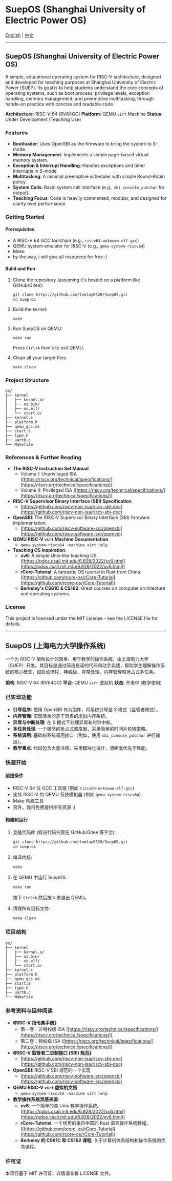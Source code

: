 # SuepOS (Shanghai University of Electric Power OS)

[English](#suepos-shanghai-university-of-electric-power-os-1) | [中文](#suepos-上海电力大学操作系统)

---

## SuepOS (Shanghai University of Electric Power OS)

A simple, educational operating system for RISC-V architecture, designed and developed for teaching purposes at Shanghai University of Electric Power (SUEP). Its goal is to help students understand the core concepts of operating systems, such as boot process, privilege levels, exception handling, memory management, and preemptive multitasking, through hands-on practice with concise and readable code.

**Architecture**: RISC-V 64 (RV64GC)
**Platform**: QEMU `virt` Machine
**Status**: Under Development (Teaching Use)

### Features

*   **Bootloader**: Uses OpenSBI as the firmware to bring the system to S-mode.
*   **Memory Management**: Implements a simple page-based virtual memory system.
*   **Exception & Interrupt Handling**: Handles exceptions and timer interrupts in S-mode.
*   **Multitasking**: A minimal preemptive scheduler with simple Round-Robin policy.
*   **System Calls**: Basic system call interface (e.g., `sbi_console_putchar` for output).
*   **Teaching Focus**: Code is heavily commented, modular, and designed for clarity over performance.

### Getting Started

#### Prerequisites

*   A RISC-V 64 GCC toolchain (e.g., `riscv64-unknown-elf-gcc`)
*   QEMU system emulator for RISC-V (e.g., `qemu-system-riscv64`)
*   Make
*   by the way, i will give all resources for free :)

#### Build and Run

1.  Clone the repository (assuming it's hosted on a platform like GitHub/Gitee):
    ```bash
    git clone https://github.com/tomlay0520/SuepOS.git
    cd suep-os
    ```

2.  Build the kernel:
    ```bash
    make
    ```

3.  Run SuepOS on QEMU:
    ```bash
    make run
    ```
    Press `Ctrl+A` then `X` to exit QEMU.

4.  Clean all your target files:
    ```bash
    make clean
    ```

### Project Structure

```
os/
├── kernel      
│   ├── kernel.o/          
│   ├── os.bin/       
│   ├── os.elf/ 
|   └── start.o/      
├── kernel.c 
├── platform.h
├── qemu_gcc.mk
├── start.S
├── type.h
├── uart0.c
└── Makefile
```

### References & Further Reading

*   **The RISC-V Instruction Set Manual**
    *   Volume I: Unprivileged ISA ([https://riscv.org/technical/specifications/](https://riscv.org/technical/specifications/))
    *   Volume II: Privileged ISA ([https://riscv.org/technical/specifications/](https://riscv.org/technical/specifications/))
*   **RISC-V Supervisor Binary Interface (SBI) Specification**
    *   [https://github.com/riscv-non-isa/riscv-sbi-doc](https://github.com/riscv-non-isa/riscv-sbi-doc)
*   **OpenSBI**: The RISC-V Supervisor Binary Interface (SBI) firmware implementation.
    *   [https://github.com/riscv-software-src/opensbi](https://github.com/riscv-software-src/opensbi)
*   **QEMU RISC-V `virt` Machine Documentation**
    *   `qemu-system-riscv64 -machine virt help`
*   **Teaching OS Inspiration**:
    *   **xv6**: A simple Unix-like teaching OS. ([https://pdos.csail.mit.edu/6.828/2022/xv6.html](https://pdos.csail.mit.edu/6.828/2022/xv6.html))
    *   **rCore-Tutorial**: A fantastic OS tutorial in Rust from China. ([https://github.com/rcore-os/rCore-Tutorial](https://github.com/rcore-os/rCore-Tutorial))
    *   **Berkeley's CS61C & CS162**: Great courses on computer architecture and operating systems.

### License

This project is licensed under the MIT License - see the LICENSE file for details.

---

## SuepOS (上海电力大学操作系统)

一个为 RISC-V 架构设计的简单、用于教学的操作系统，由上海电力大学（SUEP）开发。其目标是通过简洁易读的代码和动手实践，帮助学生理解操作系统的核心概念，如启动流程、特权级、异常处理、内存管理和抢占式多任务。

**架构**: RISC-V 64 (RV64GC)
**平台**: QEMU `virt` 虚拟机
**状态**: 开发中 (教学使用)

### 已实现功能

*   **引导程序**: 使用 OpenSBI 作为固件，将系统引导至 S 模式（监管者模式）。
*   **内存管理**: 实现简单的基于页表的虚拟内存系统。
*   **异常与中断处理**: 在 S 模式下处理异常和时钟中断。
*   **多任务处理**: 一个极简的抢占式调度器，采用简单的时间片轮转策略。
*   **系统调用**: 基础的系统调用接口（例如，使用 `sbi_console_putchar` 进行输出）。
*   **教学重点**: 代码包含大量注释，采用模块化设计，清晰度优先于性能。

### 快速开始

#### 前提条件

*   RISC-V 64 位 GCC 工具链 (例如 `riscv64-unknown-elf-gcc`)
*   支持 RISC-V 的 QEMU 系统模拟器 (例如 `qemu-system-riscv64`)
*   Make 构建工具
*   另外，我将免费提供所有资源 :)

#### 构建和运行

1.  克隆代码库 (假设代码托管在 GitHub/Gitee 等平台):
    ```bash
    git clone https://github.com/tomlay0520/SuepOS.git
    cd suep-os
    ```

2.  编译内核:
    ```bash
    make
    ```

3.  在 QEMU 中运行 SuepOS:
    ```bash
    make run
    ```
    按下 `Ctrl+A` 然后按 `X` 来退出 QEMU。

4.  清理所有目标文件:
    ```bash
    make clean
    ```

### 项目结构

```
os/
├── kernel      
│   ├── kernel.o/          
│   ├── os.bin/       
│   ├── os.elf/ 
│   └── start.o/      
├── kernel.c 
├── platform.h
├── qemu_gcc.mk
├── start.S
├── type.h
├── uart0.c
└── Makefile
```

### 参考资料与延伸阅读

*   **《RISC-V 指令集手册》**
    *   第一卷：非特权级 ISA ([https://riscv.org/technical/specifications/](https://riscv.org/technical/specifications/))
    *   第二卷：特权级 ISA ([https://riscv.org/technical/specifications/](https://riscv.org/technical/specifications/))
*   **《RISC-V 监管者二进制接口 (SBI) 规范》**
    *   [https://github.com/riscv-non-isa/riscv-sbi-doc](https://github.com/riscv-non-isa/riscv-sbi-doc)
*   **OpenSBI**: RISC-V SBI 规范的一个实现
    *   [https://github.com/riscv-software-src/opensbi](https://github.com/riscv-software-src/opensbi)
*   **QEMU RISC-V `virt` 虚拟机文档**
    *   `qemu-system-riscv64 -machine virt help`
*   **教学操作系统灵感来源**:
    *   **xv6**: 一个简单的类 Unix 教学操作系统。([https://pdos.csail.mit.edu/6.828/2022/xv6.html](https://pdos.csail.mit.edu/6.828/2022/xv6.html))
    *   **rCore-Tutorial**: 一个优秀的来自中国的 Rust 语言操作系统教程。([https://github.com/rcore-os/rCore-Tutorial](https://github.com/rcore-os/rCore-Tutorial))
    *   **Berkeley 的 CS61C 和 CS162 课程**: 关于计算机体系结构和操作系统的优秀课程。

### 许可证

本项目基于 MIT 许可证，详情请查看 LICENSE 文件。

